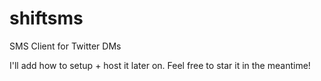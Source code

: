 # shiftsms
SMS Client for Twitter DMs

I'll add how to setup + host it later on. Feel free to star it in the meantime!
